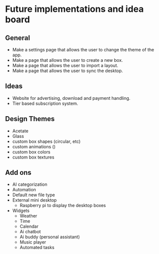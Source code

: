 # Future implementations and idea board

## General
- Make a settings page that allows the user to change the theme of the app.
- Make a page that allows the user to create a new box.
- Make a page that allows the user to import a layout.
- Make a page that allows the user to sync the desktop.

## Ideas
- Website for advertising, download and payment handling.
- Tier based subscription system.

## Design Themes
- Acetate
- Glass
- custom box shapes (circular, etc)
- custom animations ()
- custom box colors
- custom box textures

## Add ons
- AI categorization
- Automation
- Default new file type 
- External mini desktop 
    - Raspberry pi to display the desktop boxes
- Widgets
    - Weather
    - Time
    - Calendar
    - Ai chatbot
    - Ai buddy (personal assistant)
    - Music player
    - Automated tasks
